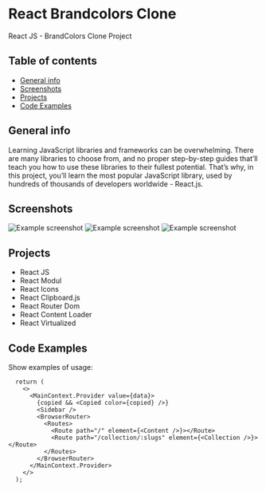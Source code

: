 # React Brandcolors Clone
React JS - BrandColors Clone Project

## Table of contents
* [General info](#general-info)
* [Screenshots](#screenshots)
* [Projects](#Projects)
* [Code Examples](#code-examples)

## General info
Learning JavaScript libraries and frameworks can be overwhelming. There are many libraries to choose from, and no proper step-by-step guides that’ll teach you how to use these libraries to their fullest potential. That’s why, in this project, you’ll learn the most popular JavaScript library, used by hundreds of thousands of developers worldwide - React.js.

## Screenshots
![Example screenshot](screenshot_1.jpg)
![Example screenshot](screenshot_2.jpg)
![Example screenshot](screenshot_3.jpg)


## Projects
- React JS
- React Modul
- React Icons
- React Clipboard.js
- React Router Dom
- React Content Loader
- React Virtualized

## Code Examples
Show examples of usage:
```
  return (
    <>
      <MainContext.Provider value={data}>
        {copied && <Copied color={copied} />}
        <Sidebar />
        <BrowserRouter>
          <Routes>
            <Route path="/" element={<Content />}></Route>
            <Route path="/collection/:slugs" element={<Collection />}></Route>
          </Routes>
        </BrowserRouter>
      </MainContext.Provider>
    </>
  );
```

